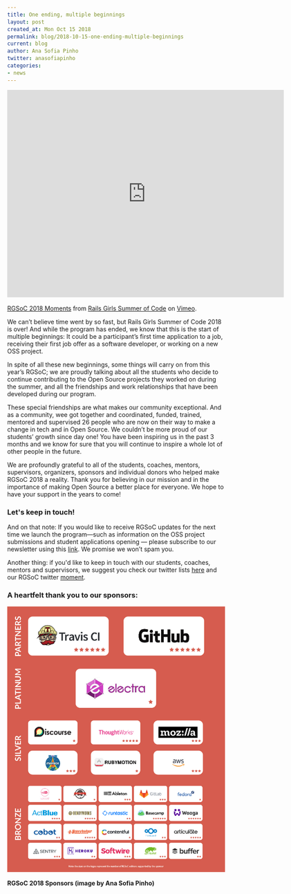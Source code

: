 ```yaml
---
title: One ending, multiple beginnings
layout: post
created_at: Mon Oct 15 2018
permalink: blog/2018-10-15-one-ending-multiple-beginnings
current: blog
author: Ana Sofia Pinho
twitter: anasofiapinho
categories:
- news
---
```


<iframe src="https://player.vimeo.com/video/295082877" width="640" height="480" frameborder="0" webkitallowfullscreen mozallowfullscreen allowfullscreen></iframe>
<p><a href="https://vimeo.com/295082877">RGSoC 2018 Moments</a> from <a href="https://vimeo.com/user51331690">Rails Girls Summer of Code</a> on <a href="https://vimeo.com">Vimeo</a>.</p>

We can’t believe time went by so fast, but Rails Girls Summer of Code 2018 is over! And while the program has ended, we know that this is the start of multiple beginnings: It could be a participant’s first time application to a job, receiving their first job offer as a software developer, or  working on a new OSS project.

In spite of all these new beginnings, some things will carry on from this year’s RGSoC; we are proudly talking about all the students who decide to continue contributing to the Open Source projects they worked on during the summer, and all the friendships and work relationships that have been developed during our program.

These special friendships are what makes our community exceptional. And as a community, wee got together and coordinated, funded, trained, mentored and supervised 26 people who are now on their way to make a change in tech and in Open Source. We couldn’t be more proud of our students’ growth since day one! You have been inspiring us in the past 3 months and we know for sure that you will continue to inspire a whole lot of other people in the future.

We are profoundly grateful to all of the students, coaches, mentors, supervisors, organizers, sponsors and individual donors who helped make RGSoC 2018 a reality. Thank you for believing in our mission and in the importance of making Open Source a better place for everyone. We hope to have your support in the years to come!

### Let's keep in touch!

And on that note: If you would like to receive RGSoC updates for the next time we launch the program—such as information on the OSS project submissions and student applications opening — please subscribe to our newsletter using this [link](http://eepurl.com/dItKTr). We promise we won’t spam you. 

Another thing: if you'd like to keep in touch with our students, coaches, mentors and supervisors, we suggest you check our twitter lists [here](https://twitter.com/RailsGirlsSoC/lists) and our RGSoC twitter [moment](https://twitter.com/i/moments/1013869956545597445).

### A heartfelt thank you to our sponsors:

![RGSoC 2018 Sponsors (image by Ana Sofia Pinho)](/img/blog/2018/2018-10-15-rgsoc-2018_sponsors-post.jpg)
<div class="image-credits"><b>RGSoC 2018 Sponsors (image by Ana Sofia Pinho)</b></div>
